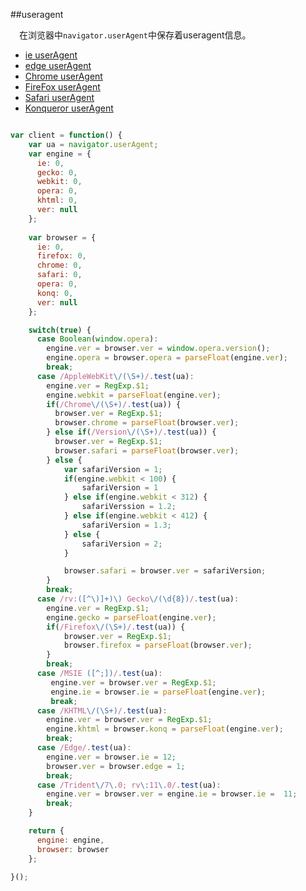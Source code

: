 ##useragent

&emsp;在浏览器中`navigator.userAgent`中保存着useragent信息。
* [ie userAgent](http://www.useragentstring.com/pages/Internet%20Explorer/)
* [edge userAgent](https://msdn.microsoft.com/en-us/library/hh869301(v=vs.85).aspx)
* [Chrome userAgent](http://www.useragentstring.com/pages/Chrome/)
* [FireFox userAgent](http://www.useragentstring.com/pages/Firefox/)
* [Safari userAgent](http://www.useragentstring.com/pages/Safari/)
* [Konqueror userAgent](http://www.useragentstring.com/pages/Konqueror/)

```javascript

var client = function() {
	var ua = navigator.userAgent;
	var engine = {
      ie: 0,
      gecko: 0,
      webkit: 0,
      opera: 0,
      khtml: 0,
      ver: null
    };
    
    var browser = {
      ie: 0,
      firefox: 0,
      chrome: 0,
      safari: 0,
      opera: 0,
      konq: 0,
      ver: null
    };

    switch(true) {
      case Boolean(window.opera):
        engine.ver = browser.ver = window.opera.version();
        engine.opera = browser.opera = parseFloat(engine.ver);
        break;
      case /AppleWebKit\/(\S+)/.test(ua):
        engine.ver = RegExp.$1;
        engine.webkit = parseFloat(engine.ver);
        if(/Chrome\/(\S+)/.test(ua)) {
          browser.ver = RegExp.$1;
          browser.chrome = parseFloat(browser.ver);
        } else if(/Version\/(\S+)/.test(ua)) {
          browser.ver = RegExp.$1;
          browser.safari = parseFloat(browser.ver);
        } else {
        	var safariVersion = 1;
        	if(engine.webkit < 100) {
        		safariVersion = 1
        	} else if(engine.webkit < 312) {
        		safariVerssion = 1.2;
        	} else if(engine.webkit < 412) {
        		safariVersion = 1.3;
        	} else {
        		safariVersion = 2;
        	}

        	browser.safari = browser.ver = safariVersion;
        }
        break;
      case /rv:([^\)]+)\) Gecko\/(\d{8})/.test(ua):
        engine.ver = RegExp.$1;
    	engine.gecko = parseFloat(engine.ver);
    	if(/Firefox\/(\S+)/.test(ua)) {
    		browser.ver = RegExp.$1;
    		browser.firefox = parseFloat(browser.ver);
    	}
    	break;
      case /MSIE ([^;])/.test(ua):
         engine.ver = browser.ver = RegExp.$1;
    	 engine.ie = browser.ie = parseFloat(engine.ver);
    	 break;
      case /KHTML\/(\S+)/.test(ua): 
        engine.ver = browser.ver = RegExp.$1;
        engine.khtml = browser.konq = parseFloat(engine.ver);
    	break;
      case /Edge/.test(ua):
        engine.ver = browser.ie = 12;
        browser.ver = browser.edge = 1;
    	break;
      case /Trident\/7\.0; rv\:11\.0/.test(ua):
        engine.ver = browser.ver = engine.ie = browser.ie =  11;
        break;
    }

    return {
      engine: engine,
      browser: browser
    };
    
}(); 

```
